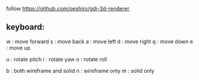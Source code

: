 follow https://github.com/oeshiro/gdi-3d-renderer

keyboard:
-
w : move forward
s : move back
a : move left
d : move right
q : move down
e : move up

u : rotate pitch
i : rotate yaw
o : rotate roll

b : both wireframe and solid
n : wireframe only
m : solid only